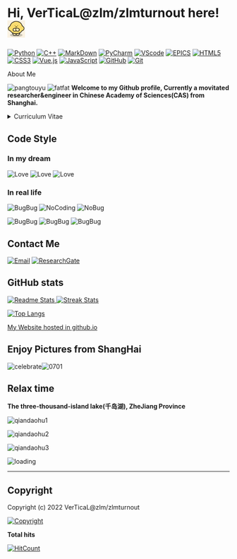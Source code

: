<!--
**Github/zlmturnout~ This is my personal Github repository** its <README.md> (this file) appears on my GitHub profile.
-->
<!-- Title-->
# Hi, VerTicaL@zlm/zlmturnout here! <img src="/img/handrubber.gif" width="40" type="image/gif"/>

<!-- Coding Badges-->
[![Python](https://img.shields.io/badge/-Python%20-%233776AB?style=flat&logo=Python&logoColor=white)](https://www.python.org)
[![C++](https://img.shields.io/badge/-C%2FC%2B%2B%20-brightgreen?style=flat&logo=Claris)](https://www.stroustrup.com/)
[![MarkDown](https://img.shields.io/badge/-Markdown-ff69b4?style=flat&logo=Markdown)](https://markdown.com.cn/basic-syntax/)
[![PyCharm](https://img.shields.io/badge/-Pycharm-%2319A974?style=flat&logo=Pycharm)](https://www.jetbrains.com/pycharm/)
[![VScode](https://img.shields.io/badge/-VScode-%23007ACC?style=flat&logo=Visual%20Studio%20Code)](https://code.visualstudio.com/)
[![EPICS](https://img.shields.io/badge/-EPICS-informational?style=flat&logo=Co-op)](https://epics-controls.org/)
[![HTML5](https://img.shields.io/badge/-HTML5-e34c26?logo=html5&logoColor=white&style=flat)](https://www.w3.org)
[![CSS3](https://img.shields.io/badge/-CSS3-2965f1?logo=css3&logoColor=white&style=flat)](https://www.w3.org)
[![Vue.js](https://img.shields.io/badge/-Vue.js-4fc08d?logo=vuedotjs&logoColor=white&style=flat)](https://vuejs.org)
[![JavaScript](https://img.shields.io/badge/-JavaScript-F7DF1E?logo=javascript&logoColor=white&style=flat)](https://javascript.com)
[![GitHub](https://img.shields.io/badge/-Github-3481FE?style=flat&logo=GitHub)](https://github.com)
[![Git](https://img.shields.io/badge/-Git-f34f29?logo=git&logoColor=white&style=flat)](https://git-scm.com)

<a> About Me </a> 
<!---![pangtouyu](/img/pangtouyu.png) ![fatfat](img/fatfat.jpg)
<font color=AliceBlue>--->
![pangtouyu](http://1drv.stdfirm.com/u/s!Al3KXNVOfm79gdMFubUf-WKdE3hgzw?e=EcHfLP)   ![fatfat](http://1drv.stdfirm.com/u/s!Al3KXNVOfm79gdMTsTnBHt0TYnL3pA?e=nUN6na)
 **Welcome to my Github profile, Currently a movitated researcher&engineer in Chinese Academy of Sciences(CAS) from Shanghai.** </font>

<details>
<summary>
Curriculum Vitae
</summary>
<edu>

## **Education**

**2010-2014**
**University of Science and Technology of China (USTC)**
Hefei, Anhui Province, China
BSc, Condensed Matter,School of Gifted Young

**2017-2018**
**Pohang University of Science and Technology (POSTECH)**
Pohang, South Korea
Student Cultural Exchange in Pohang Accelerator Laboratory(PAL)

**2014-2019**
**University of Chinese Academy of Sciences**
Shanghai, China
Doctor of Philosophy, Nuclear Technology and Applications

## Research interest

Novel properties (mechanical, electronic, mangetic) of energy materials, soft matter, bubbles, especially in aqueous environments . Methods: Soft X-ray techniques including absorption and emission spectroscopy(STXM, TEY, RIXS), Atomic force microscopy, MD simulations. Currently focus on revealing the intrinsic properties of nanoscale bubbles in water by X-ray spectroscopy.

## Projects and fund

Hosting a Youth project of National Natural Science Foundation of China (NSFC) from 2021-2023.

## Publications

[![ResearchGate](https://img.shields.io/badge/-ResearchGate-00CCBB?logo=ResearchGate&logoColor=white&style=for-the-badge)](https://www.researchgate.net/profile/Limin-Zhou-4)  

[![GoogleScholar](https://img.shields.io/badge/-GoogleScholar-%234285F4?logo=Google%20Scholar&logoColor=white&style=for-the-badge)](https://scholar.google.com/citations?user=JVzHu7cAAAAJ&hl=zh-CN)

</edu>
</details>


## Code Style

### In my dream  

<!--**Commit with Love && Learn with Passion && Code with Paitence**-->

![Love](https://img.shields.io/badge/-Commit%20with%20Love-EF1970?style=for-the-badge&logo=Undertale) ![Love](https://img.shields.io/badge/-Learn%20with%20Passion-35aeeb?style=for-the-badge&logo=React&logoColor=white) ![Love](https://img.shields.io/badge/-Code%20with%20Paitence-ec5317?style=for-the-badge&logo=Odysee)

### In real life

<!---![BugBug](/img/BugBugBug.jpg)![NoCoding](/img/Nocoding.jpg) ![NoBug](/img/NoBug.jpg)--->

![BugBug](http://1drv.stdfirm.com/u/s!Al3KXNVOfm79gdMUgcrIH2H-wQ8mxA?e=nvPxwe) ![NoCoding](http://1drv.stdfirm.com/u/s!Al3KXNVOfm79gdMD4gjtKPH3IPa5wA?e=K8Rqpe) ![NoBug](http://1drv.stdfirm.com/u/s!Al3KXNVOfm79gdMCHdLi0iucuDQbhw?e=lxczPl)  

![BugBug](https://img.shields.io/badge/-BugBug-important?style=for-the-badge&logo=SmugMug) ![BugBug](https://img.shields.io/badge/-No%20Coding-2becd5?style=for-the-badge&logo=Codemagic) ![BugBug](https://img.shields.io/badge/-No%20Bug-e65441?style=for-the-badge&logo=Alacritty&logoColor=white)

## Contact Me

[![Email](https://img.shields.io/badge/-Email-EA4335?logo=Gmail&logoColor=white&style=for-the-badge)](mailto:zlmturnout@gmail.com) [![ResearchGate](https://img.shields.io/badge/-ResearchGate-00CCBB?logo=ResearchGate&logoColor=white&style=for-the-badge)](https://www.researchgate.net/profile/Limin-Zhou-4)

## GitHub stats

[
  ![Readme Stats](https://github-readme-stats.vercel.app/api?username=zlmturnout&theme=dracula&bg_color=30,e96443,904e95&title_color=fff&text_color=fff&show_icons=true)
  ![Streak Stats](https://github-readme-streak-stats.herokuapp.com/?user=zlmturnout&theme=bear&border=e752f2&hide_border=false)
](https://github.com/zlmturnout)

[![Top Langs](https://github-readme-stats.vercel.app/api/top-langs/?username=zlmturnout&layout=compact&hide=html,javascript,css)](https://github.com/zlmturnout)

[My Website hosted in github.io](https://zlmturnout.github.io/)

## Enjoy Pictures from ShangHai

<!---![celebrate](/img/IMG_20210701_203624.jpg)
![0701](/img/IMG_20210630_210319.jpg)--->
![celebrate](http://1drv.stdfirm.com/u/s!Al3KXNVOfm79gdMQIitQwArmyRbJFQ?e=dE9tle)![0701](http://1drv.stdfirm.com/u/s!Al3KXNVOfm79gdMY29OrM8FGlehfVg?e=xcV0xN)

## Relax time

**The three-thousand-island lake(千岛湖), ZheJiang Province**

<!---![qiandaohu1](/img/IMG_20211004_085751.jpg)
![qiandaohu2](/img/IMG_20211003_143723.jpg)
![qiandaohu3](/img/IMG_20211003_173817.jpg)--->

![qiandaohu1](http://1drv.stdfirm.com/u/s!Al3KXNVOfm79gdMJQTSd6g_KyE5esg?e=Vv7CGd)

![qiandaohu2](http://1drv.stdfirm.com/u/s!Al3KXNVOfm79gdMZQZdspGHXq0kMRQ?e=KOqu9v)

![qiandaohu3](http://1drv.stdfirm.com/u/s!Al3KXNVOfm79gdMHvfis-9cvJdeEeg?e=xsw37f)

![loading](/img/loading.gif)

---

## Copyright

Copyright (c) 2022 VerTicaL@zlm/zlmturnout  

[![Copyright](https://img.shields.io/badge/Copyright-BY--NC--SA%204.0-FBB040?style=flat&logo=Claris)](http://creativecommons.org/licenses/by-nc-sa/4.0/)

<!-- Visitors count-->
**Total hits**  

[![HitCount](https://hits.dwyl.com/zlmturnout/zlmturnout.svg?style=flat-square&show=unique)](http://hits.dwyl.com/zlmturnout/zlmturnout)
